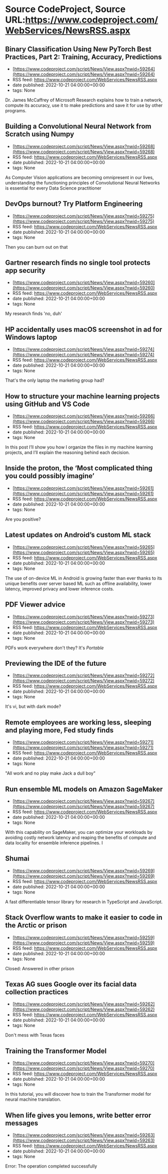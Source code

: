 # Source CodeProject, Source URL:https://www.codeproject.com/WebServices/NewsRSS.aspx

## Binary Classification Using New PyTorch Best Practices, Part 2: Training, Accuracy, Predictions
 - [https://www.codeproject.com/script/News/View.aspx?nwid=59264](https://www.codeproject.com/script/News/View.aspx?nwid=59264)
 - RSS feed: https://www.codeproject.com/WebServices/NewsRSS.aspx
 - date published: 2022-10-21 04:00:00+00:00
 - tags: None

Dr. James McCaffrey of Microsoft Research explains how to train a network, compute its accuracy, use it to make predictions and save it for use by other programs.

## Building a Convolutional Neural Network from Scratch using Numpy
 - [https://www.codeproject.com/script/News/View.aspx?nwid=59268](https://www.codeproject.com/script/News/View.aspx?nwid=59268)
 - RSS feed: https://www.codeproject.com/WebServices/NewsRSS.aspx
 - date published: 2022-10-21 04:00:00+00:00
 - tags: None

As Computer Vision applications are becoming omnipresent in our lives, understanding the functioning principles of Convolutional Neural Networks is essential for every Data Science practitioner

## DevOps burnout? Try Platform Engineering
 - [https://www.codeproject.com/script/News/View.aspx?nwid=59275](https://www.codeproject.com/script/News/View.aspx?nwid=59275)
 - RSS feed: https://www.codeproject.com/WebServices/NewsRSS.aspx
 - date published: 2022-10-21 04:00:00+00:00
 - tags: None

Then you can burn out on that

## Gartner research finds no single tool protects app security
 - [https://www.codeproject.com/script/News/View.aspx?nwid=59260](https://www.codeproject.com/script/News/View.aspx?nwid=59260)
 - RSS feed: https://www.codeproject.com/WebServices/NewsRSS.aspx
 - date published: 2022-10-21 04:00:00+00:00
 - tags: None

My research finds 'no, duh'

## HP accidentally uses macOS screenshot in ad for Windows laptop
 - [https://www.codeproject.com/script/News/View.aspx?nwid=59274](https://www.codeproject.com/script/News/View.aspx?nwid=59274)
 - RSS feed: https://www.codeproject.com/WebServices/NewsRSS.aspx
 - date published: 2022-10-21 04:00:00+00:00
 - tags: None

That's the only laptop the marketing group had?

## How to structure your machine learning projects using GitHub and VS Code
 - [https://www.codeproject.com/script/News/View.aspx?nwid=59266](https://www.codeproject.com/script/News/View.aspx?nwid=59266)
 - RSS feed: https://www.codeproject.com/WebServices/NewsRSS.aspx
 - date published: 2022-10-21 04:00:00+00:00
 - tags: None

In this post I’ll show you how I organize the files in my machine learning projects, and I’ll explain the reasoning behind each decision.

## Inside the proton, the ‘Most complicated thing you could possibly imagine’
 - [https://www.codeproject.com/script/News/View.aspx?nwid=59261](https://www.codeproject.com/script/News/View.aspx?nwid=59261)
 - RSS feed: https://www.codeproject.com/WebServices/NewsRSS.aspx
 - date published: 2022-10-21 04:00:00+00:00
 - tags: None

Are you positive?

## Latest updates on Android’s custom ML stack
 - [https://www.codeproject.com/script/News/View.aspx?nwid=59265](https://www.codeproject.com/script/News/View.aspx?nwid=59265)
 - RSS feed: https://www.codeproject.com/WebServices/NewsRSS.aspx
 - date published: 2022-10-21 04:00:00+00:00
 - tags: None

The use of on-device ML in Android is growing faster than ever thanks to its unique benefits over server based ML such as offline availability, lower latency, improved privacy and lower inference costs.

## PDF Viewer advice
 - [https://www.codeproject.com/script/News/View.aspx?nwid=59273](https://www.codeproject.com/script/News/View.aspx?nwid=59273)
 - RSS feed: https://www.codeproject.com/WebServices/NewsRSS.aspx
 - date published: 2022-10-21 04:00:00+00:00
 - tags: None

PDFs work everywhere don't they? It's _Portable_

## Previewing the IDE of the future
 - [https://www.codeproject.com/script/News/View.aspx?nwid=59272](https://www.codeproject.com/script/News/View.aspx?nwid=59272)
 - RSS feed: https://www.codeproject.com/WebServices/NewsRSS.aspx
 - date published: 2022-10-21 04:00:00+00:00
 - tags: None

It's vi, but with dark mode?

## Remote employees are working less, sleeping and playing more, Fed study finds
 - [https://www.codeproject.com/script/News/View.aspx?nwid=59271](https://www.codeproject.com/script/News/View.aspx?nwid=59271)
 - RSS feed: https://www.codeproject.com/WebServices/NewsRSS.aspx
 - date published: 2022-10-21 04:00:00+00:00
 - tags: None

"All work and no play make Jack a dull boy"

## Run ensemble ML models on Amazon SageMaker
 - [https://www.codeproject.com/script/News/View.aspx?nwid=59267](https://www.codeproject.com/script/News/View.aspx?nwid=59267)
 - RSS feed: https://www.codeproject.com/WebServices/NewsRSS.aspx
 - date published: 2022-10-21 04:00:00+00:00
 - tags: None

With this capability on SageMaker, you can optimize your workloads by avoiding costly network latency and reaping the benefits of compute and data locality for ensemble inference pipelines. I

## Shumai
 - [https://www.codeproject.com/script/News/View.aspx?nwid=59269](https://www.codeproject.com/script/News/View.aspx?nwid=59269)
 - RSS feed: https://www.codeproject.com/WebServices/NewsRSS.aspx
 - date published: 2022-10-21 04:00:00+00:00
 - tags: None

A fast differentiable tensor library for research in TypeScript and JavaScript.

## Stack Overflow wants to make it easier to code in the Arctic or prison
 - [https://www.codeproject.com/script/News/View.aspx?nwid=59259](https://www.codeproject.com/script/News/View.aspx?nwid=59259)
 - RSS feed: https://www.codeproject.com/WebServices/NewsRSS.aspx
 - date published: 2022-10-21 04:00:00+00:00
 - tags: None

Closed: Answered in other prison

## Texas AG sues Google over its facial data collection practices
 - [https://www.codeproject.com/script/News/View.aspx?nwid=59262](https://www.codeproject.com/script/News/View.aspx?nwid=59262)
 - RSS feed: https://www.codeproject.com/WebServices/NewsRSS.aspx
 - date published: 2022-10-21 04:00:00+00:00
 - tags: None

Don't mess with Texas faces

## Training the Transformer Model
 - [https://www.codeproject.com/script/News/View.aspx?nwid=59270](https://www.codeproject.com/script/News/View.aspx?nwid=59270)
 - RSS feed: https://www.codeproject.com/WebServices/NewsRSS.aspx
 - date published: 2022-10-21 04:00:00+00:00
 - tags: None

In this tutorial, you will discover how to train the Transformer model for neural machine translation.

## When life gives you lemons, write better error messages
 - [https://www.codeproject.com/script/News/View.aspx?nwid=59263](https://www.codeproject.com/script/News/View.aspx?nwid=59263)
 - RSS feed: https://www.codeproject.com/WebServices/NewsRSS.aspx
 - date published: 2022-10-21 04:00:00+00:00
 - tags: None

Error: The operation completed successfully
